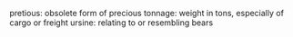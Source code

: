 pretious: obsolete form of precious
tonnage: weight in tons, especially of cargo or freight
ursine: relating to or resembling bears
